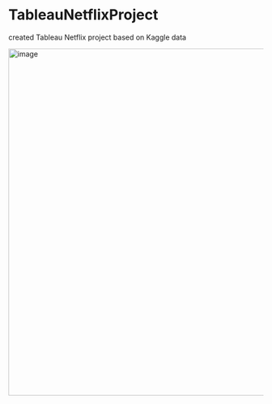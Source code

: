 # TableauNetflixProject
created Tableau Netflix project based on Kaggle data


<img width="687" alt="image" src="https://github.com/ChakshuM/TableauNetflixProject/assets/50142921/4e976df8-32a7-46d8-8756-452241a21cf5">
